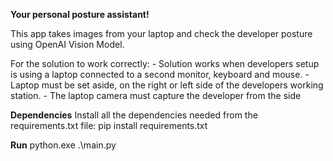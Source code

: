 **Your personal posture assistant!**

This app takes images from your laptop and check the developer posture using OpenAI Vision Model.

For the solution to work correctly:
     - Solution works when developers setup is using a laptop connected to a second monitor, keyboard and mouse. 
     - Laptop must be set aside, on the right or left side of the developers working station.
     - The laptop camera must capture the developer from the side

**Dependencies**
Install all the dependencies needed from the requirements.txt file: pip install requirements.txt

**Run**
python.exe .\main.py